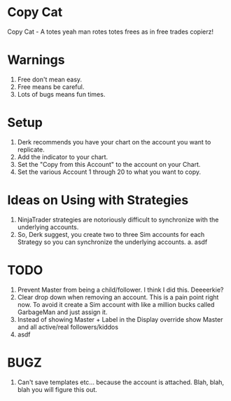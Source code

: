 Copy Cat
=========
Copy Cat - A totes yeah man rotes totes frees as in free trades copierz!

Warnings
=========
1. Free don't mean easy.
2. Free means be careful.
3. Lots of bugs means fun times.

Setup
=====
1. Derk recommends you have your chart on the account you want to replicate.
2. Add the indicator to your chart.
3. Set the "Copy from this Account" to the account on your Chart.
4. Set the various Account 1 through 20 to what you want to copy.

Ideas on Using with Strategies
==============================
1. NinjaTrader strategies are notoriously difficult to synchronize with the underlying accounts.
2. So, Derk suggest, you create two to three Sim accounts for each Strategy so you can synchronize the underlying accounts.
   a. asdf

TODO
====
1. Prevent Master from being a child/follower.  I think I did this. Deeeerkie?
2. Clear drop down when removing an account. This is a pain point right now. To avoid it create a Sim account with like a million bucks called GarbageMan and just assign it.
3. Instead of showing Master + Label in the Display override show Master and all active/real followers/kiddos
4. asdf

BUGZ
====
1. Can't save templates etc... because the account is attached. Blah, blah, blah you will figure this out.
   


